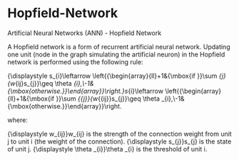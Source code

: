# Hopfield-Network
Artificial Neural Networks (ANN) - Hopfield Network

A Hopfield network is a form of recurrent artificial neural network.
Updating one unit (node in the graph simulating the artificial neuron) in the Hopfield network is performed using the following rule:

{\displaystyle s_{i}\leftarrow \left\{{\begin{array}{ll}+1&{\mbox{if }}\sum _{j}{w_{ij}s_{j}}\geq \theta _{i},\\-1&{\mbox{otherwise.}}\end{array}}\right.}s_{i}\leftarrow \left\{{\begin{array}{ll}+1&{\mbox{if }}\sum _{{j}}{w_{{ij}}s_{j}}\geq \theta _{i},\\-1&{\mbox{otherwise.}}\end{array}}\right.

where:

{\displaystyle w_{ij}}w_{ij} is the strength of the connection weight from unit j to unit i (the weight of the connection).
{\displaystyle s_{j}}s_{j} is the state of unit j.
{\displaystyle \theta _{i}}\theta _{i} is the threshold of unit i.
